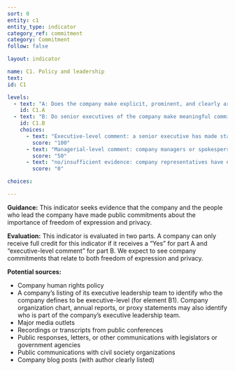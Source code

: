 ```yaml
---
sort: 0
entity: c1
entity_type: indicator
category_ref: commitment
category: Commitment
follow: false

layout: indicator

name: C1. Policy and leadership
text:
id: C1

levels:
  - text: "A: Does the company make explicit, prominent, and clearly articulated policy commitment to human rights including freedom of expression and privacy?"
    id: C1.A
  - text: "B: Do senior executives of the company make meaningful commitment to advance users’ freedom of expression and privacy?"
    id: C1.B
    choices:
      - text: "Executive-level comment: a senior executive has made statements in a prominent venue."
        score: "100"
      - text: "Managerial-level comment: company managers or spokesperson(s) have made statements in a prominent venue."
        score: "50"
      - text: "no/insufficient evidence: company representatives have not made related statements in a prominent venue."
        score: "0"

choices:

---
```


**Guidance:** This indicator seeks evidence that the company and the people who lead the company have made public commitments about the importance of freedom of expression and privacy.

**Evaluation:** This indicator is evaluated in two parts. A company can only receive full credit for this indicator if it receives a “Yes” for part A and “executive-level comment” for part B. We expect to see company commitments that relate to both freedom of expression and privacy.

**Potential sources:**

 - Company human rights policy
 - A company’s listing of its executive leadership team to identify who the company defines to be executive-level (for element B1). Company organization chart, annual reports, or proxy statements may also identify who is part of the company’s executive leadership team.
 - Major media outlets
 - Recordings or transcripts from public conferences
 - Public responses, letters, or other communications with legislators or government agencies
 - Public communications with civil society organizations
 - Company blog posts (with author clearly listed)

